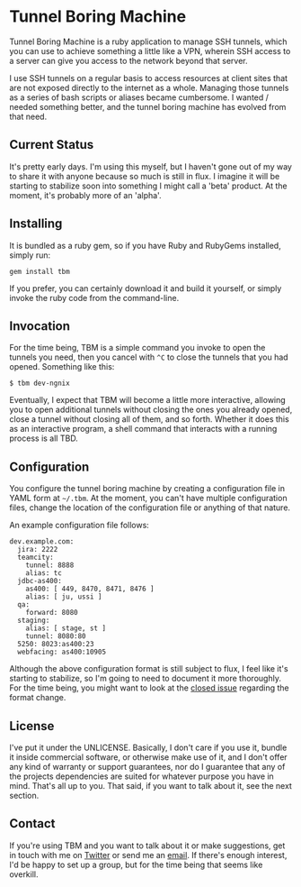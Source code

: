# Tunnel Boring Machine

Tunnel Boring Machine is a ruby application to manage SSH tunnels, which you can use to achieve something a little like a VPN, wherein SSH access to a server can give you access to the network beyond that server.

I use SSH tunnels on a regular basis to access resources at client sites that are not exposed directly to the internet as a whole. Managing those tunnels as a series of bash scripts or aliases became cumbersome. I wanted / needed something better, and the tunnel boring machine has evolved from that need.

## Current Status ##
It's pretty early days. I'm using this myself, but I haven't gone out of my way to share it with anyone because so much is still in flux. I imagine it will be starting to stabilize soon into something I might call a 'beta' product. At the moment, it's probably more of an 'alpha'.

## Installing ##
It is bundled as a ruby gem, so if you have Ruby and RubyGems installed, simply run:

    gem install tbm

If you prefer, you can certainly download it and build it yourself, or simply invoke the ruby code from the command-line.

## Invocation ##
For the time being, TBM is a simple command you invoke to open the tunnels you need, then you cancel with `^C` to close the tunnels that you had opened. Something like this:

    $ tbm dev-ngnix

Eventually, I expect that TBM will become a little more interactive, allowing you to open additional tunnels without closing the ones you already opened, close a tunnel without closing all of them, and so forth. Whether it does this as an interactive program, a shell command that interacts with a running process is all TBD.

## Configuration ##
You configure the tunnel boring machine by creating a configuration file in YAML form at `~/.tbm`. At the moment, you can't have multiple configuration files, change the location of the configuration file or anything of that nature.

An example configuration file follows:

    dev.example.com:
      jira: 2222
      teamcity:
        tunnel: 8888
        alias: tc
      jdbc-as400:
        as400: [ 449, 8470, 8471, 8476 ]
        alias: [ ju, ussi ]
      qa:
        forward: 8080
      staging:
        alias: [ stage, st ]
        tunnel: 8080:80
      5250: 8023:as400:23
      webfacing: as400:10905

Although the above configuration format is still subject to flux, I feel like it's starting to stabilize, so I'm going to need to document it more thoroughly. For the time being, you might want to look at the [closed issue](https://github.com/geoffreywiseman/tunnel-boring-machine/issues/38) regarding the format change.

## License ##
I've put it under the UNLICENSE. Basically, I don't care if you use it, bundle it inside commercial software, or otherwise make use of it, and I don't offer any kind of warranty or support guarantees, nor do I guarantee that any of the projects dependencies are suited for whatever purpose you have in mind. That's all up to you. That said, if you want to talk about it, see the next section.

## Contact ##
If you're using TBM and you want to talk about it or make suggestions, get in touch with me on [Twitter](http://twitter.com/geoffreywiseman) or send me an [email](mailto:geoffrey.wiseman@codiform.com). If there's enough interest, I'd be happy to set up a group, but for the time being that seems like overkill.
